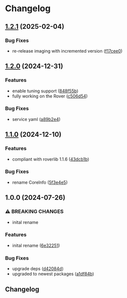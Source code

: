 # Changelog

## [1.2.1](https://github.com/VU-ASE/imaging/compare/v1.2.0...v1.2.1) (2025-02-04)


### Bug Fixes

* re-release imaging with incremented version ([f17cee0](https://github.com/VU-ASE/imaging/commit/f17cee0c658e67809b63099ccd1d4d0df465af90))

## [1.2.0](https://github.com/VU-ASE/imaging/compare/v1.1.0...v1.2.0) (2024-12-31)


### Features

* enable tuning support ([848f55b](https://github.com/VU-ASE/imaging/commit/848f55bd4efe548b4d8ebd102271b4afcc8a67f8))
* fully working on the Rover ([c506d54](https://github.com/VU-ASE/imaging/commit/c506d5471b272e00de6e5acaa9c4d2a109f618dd))


### Bug Fixes

* service yaml ([a89b2e4](https://github.com/VU-ASE/imaging/commit/a89b2e45123de304a781c8a16b86d3662aaa5cca))

## [1.1.0](https://github.com/VU-ASE/imaging/compare/v1.0.0...v1.1.0) (2024-12-10)


### Features

* compliant with roverlib 1.1.6 ([43dcb1b](https://github.com/VU-ASE/imaging/commit/43dcb1b1d021ed6f166d152bb311e65e72b11913))


### Bug Fixes

* rename CoreInfo ([5f3e4e5](https://github.com/VU-ASE/imaging/commit/5f3e4e50d1f2a4516b5959e55488e285f1cb4cd4))

## 1.0.0 (2024-07-26)


### ⚠ BREAKING CHANGES

* inital rename

### Features

* inital rename ([6e32251](https://github.com/VU-ASE/imaging/commit/6e32251460d66a788bbf800100857ff1157c98a0))


### Bug Fixes

* upgrade deps ([d42084d](https://github.com/VU-ASE/imaging/commit/d42084da28612c84790417e113f1ddd8d178efdc))
* upgraded to newest packages ([a1df84b](https://github.com/VU-ASE/imaging/commit/a1df84bd8449609310c3ae3df9a7b1168aca885d))

## Changelog
